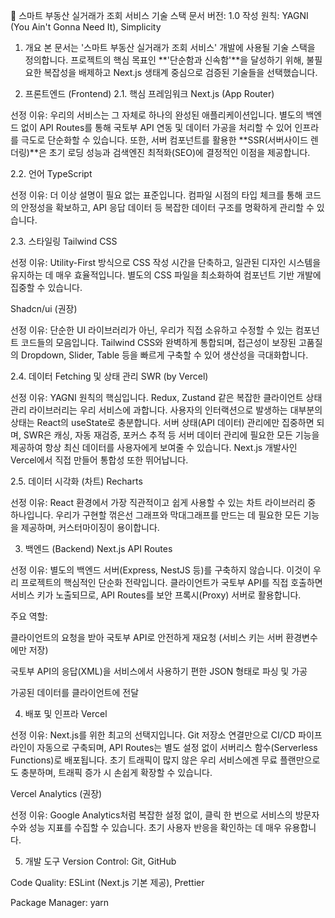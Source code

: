 🏡 스마트 부동산 실거래가 조회 서비스 기술 스택
문서 버전: 1.0
작성 원칙: YAGNI (You Ain't Gonna Need It), Simplicity

1. 개요
본 문서는 '스마트 부동산 실거래가 조회 서비스' 개발에 사용될 기술 스택을 정의합니다. 프로젝트의 핵심 목표인 **'단순함과 신속함'**을 달성하기 위해, 불필요한 복잡성을 배제하고 Next.js 생태계 중심으로 검증된 기술들을 선택했습니다.

2. 프론트엔드 (Frontend)
2.1. 핵심 프레임워크
Next.js (App Router)

선정 이유: 우리의 서비스는 그 자체로 하나의 완성된 애플리케이션입니다. 별도의 백엔드 없이 API Routes를 통해 국토부 API 연동 및 데이터 가공을 처리할 수 있어 인프라를 극도로 단순화할 수 있습니다. 또한, 서버 컴포넌트를 활용한 **SSR(서버사이드 렌더링)**은 초기 로딩 성능과 검색엔진 최적화(SEO)에 결정적인 이점을 제공합니다.

2.2. 언어
TypeScript

선정 이유: 더 이상 설명이 필요 없는 표준입니다. 컴파일 시점의 타입 체크를 통해 코드의 안정성을 확보하고, API 응답 데이터 등 복잡한 데이터 구조를 명확하게 관리할 수 있습니다.

2.3. 스타일링
Tailwind CSS

선정 이유: Utility-First 방식으로 CSS 작성 시간을 단축하고, 일관된 디자인 시스템을 유지하는 데 매우 효율적입니다. 별도의 CSS 파일을 최소화하여 컴포넌트 기반 개발에 집중할 수 있습니다.

Shadcn/ui (권장)

선정 이유: 단순한 UI 라이브러리가 아닌, 우리가 직접 소유하고 수정할 수 있는 컴포넌트 코드들의 모음입니다. Tailwind CSS와 완벽하게 통합되며, 접근성이 보장된 고품질의 Dropdown, Slider, Table 등을 빠르게 구축할 수 있어 생산성을 극대화합니다.

2.4. 데이터 Fetching 및 상태 관리
SWR (by Vercel)

선정 이유: YAGNI 원칙의 핵심입니다. Redux, Zustand 같은 복잡한 클라이언트 상태 관리 라이브러리는 우리 서비스에 과합니다. 사용자의 인터랙션으로 발생하는 대부분의 상태는 React의 useState로 충분합니다. 서버 상태(API 데이터) 관리에만 집중하면 되며, SWR은 캐싱, 자동 재검증, 포커스 추적 등 서버 데이터 관리에 필요한 모든 기능을 제공하여 항상 최신 데이터를 사용자에게 보여줄 수 있습니다. Next.js 개발사인 Vercel에서 직접 만들어 통합성 또한 뛰어납니다.

2.5. 데이터 시각화 (차트)
Recharts

선정 이유: React 환경에서 가장 직관적이고 쉽게 사용할 수 있는 차트 라이브러리 중 하나입니다. 우리가 구현할 꺾은선 그래프와 막대그래프를 만드는 데 필요한 모든 기능을 제공하며, 커스터마이징이 용이합니다.

3. 백엔드 (Backend)
Next.js API Routes

선정 이유: 별도의 백엔드 서버(Express, NestJS 등)를 구축하지 않습니다. 이것이 우리 프로젝트의 핵심적인 단순화 전략입니다. 클라이언트가 국토부 API를 직접 호출하면 서비스 키가 노출되므로, API Routes를 보안 프록시(Proxy) 서버로 활용합니다.

주요 역할:

클라이언트의 요청을 받아 국토부 API로 안전하게 재요청 (서비스 키는 서버 환경변수에만 저장)

국토부 API의 응답(XML)을 서비스에서 사용하기 편한 JSON 형태로 파싱 및 가공

가공된 데이터를 클라이언트에 전달

4. 배포 및 인프라
Vercel

선정 이유: Next.js를 위한 최고의 선택지입니다. Git 저장소 연결만으로 CI/CD 파이프라인이 자동으로 구축되며, API Routes는 별도 설정 없이 서버리스 함수(Serverless Functions)로 배포됩니다. 초기 트래픽이 많지 않은 우리 서비스에겐 무료 플랜만으로도 충분하며, 트래픽 증가 시 손쉽게 확장할 수 있습니다.

Vercel Analytics (권장)

선정 이유: Google Analytics처럼 복잡한 설정 없이, 클릭 한 번으로 서비스의 방문자 수와 성능 지표를 수집할 수 있습니다. 초기 사용자 반응을 확인하는 데 매우 유용합니다.

5. 개발 도구
Version Control: Git, GitHub

Code Quality: ESLint (Next.js 기본 제공), Prettier

Package Manager: yarn
